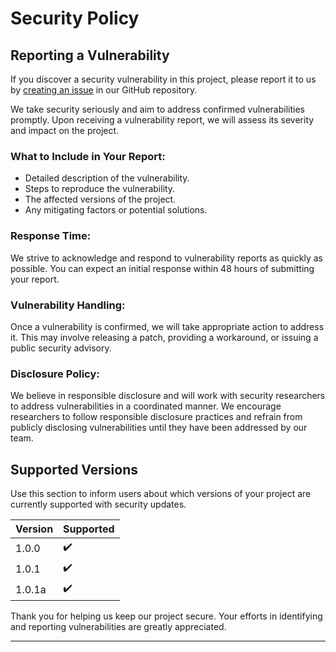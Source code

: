 # Security Policy

## Reporting a Vulnerability

If you discover a security vulnerability in this project, please report it to us by [creating an issue](https://github.com/vrm-piyush/Python-Projects/issues) in our GitHub repository.

We take security seriously and aim to address confirmed vulnerabilities promptly. Upon receiving a vulnerability report, we will assess its severity and impact on the project.

### What to Include in Your Report:

- Detailed description of the vulnerability.
- Steps to reproduce the vulnerability.
- The affected versions of the project.
- Any mitigating factors or potential solutions.

### Response Time:

We strive to acknowledge and respond to vulnerability reports as quickly as possible. You can expect an initial response within 48 hours of submitting your report.

### Vulnerability Handling:

Once a vulnerability is confirmed, we will take appropriate action to address it. This may involve releasing a patch, providing a workaround, or issuing a public security advisory.

### Disclosure Policy:

We believe in responsible disclosure and will work with security researchers to address vulnerabilities in a coordinated manner. We encourage researchers to follow responsible disclosure practices and refrain from publicly disclosing vulnerabilities until they have been addressed by our team.

## Supported Versions

Use this section to inform users about which versions of your project are currently supported with security updates.

| Version | Supported |
| ------- | --------- |
| 1.0.0   | ✔️        |
| 1.0.1   | ✔️        |
| 1.0.1a  | ✔️        |

Thank you for helping us keep our project secure. Your efforts in identifying and reporting vulnerabilities are greatly appreciated.

---
